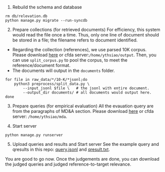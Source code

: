 
1. Rebuild the schema and database
```
rm db/relevation.db
python manage.py migrate --run-syncdb
```
2. Prepare collections (for retrieved documents)
For efficiency, this system would read the file once a time.
Thus, only one line of document should be stored in a file; 
the filename refers to document identified.

- Regarding the collection (references), we use parsed 10K corpus. 
Please download [here](#) or cfda server:``/home/ythsiao/output``. 
Then, you can use `split_corpus.py` to pool the corpus, to meet the reference/document format.
- The documents will output in the `documents` folder.
```
for file in raw_data/*/10-K/*jsonl;do
    python3 preprocess/split_data.py \
        --input_jsonl $file \   # the jsonl with entire document.
        --output_dir documents/ # all documents would output here.
done
```

3. Prepare queries (for empirical evaluation)
All the evauation query are from the paragraphs of MD&A section.
Please download [here](#) or cfda server: ``/home/ythsiao/mda``.

4. Start server
```
python manage.py runserver
```

5. Upload queries and results and Start server
See the example query and qresults in this repo: 
[query.jsonl](example/query.jsonl) and [qresult.txt](testing/qresult.txt).

You are good to go now. Once the judgements are done, you can download the judged queries and judged reference-to-target relevance.

